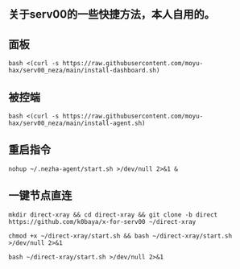 ## 关于serv00的一些快捷方法，本人自用的。
## 面板
```
bash <(curl -s https://raw.githubusercontent.com/moyu-hax/serv00_neza/main/install-dashboard.sh)
```
## 被控端
```
bash <(curl -s https://raw.githubusercontent.com/moyu-hax/serv00_neza/main/install-agent.sh)
```
## 重启指令
```
nohup ~/.nezha-agent/start.sh >/dev/null 2>&1 &
```
## 一键节点直连
```
mkdir direct-xray && cd direct-xray && git clone -b direct https://github.com/k0baya/x-for-serv00 ~/direct-xray
```
```
chmod +x ~/direct-xray/start.sh && bash ~/direct-xray/start.sh >/dev/null 2>&1
```
```
bash ~/direct-xray/start.sh >/dev/null 2>&1
```
